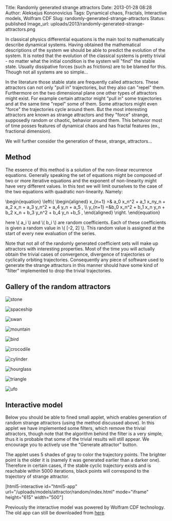 Title: Randomly generated strange attractors
Date: 2013-01-28 08:28
Author: Aleksejus Kononovicius
Tags: Dynamical chaos, Fractals, Interactive models, Wolfram CDF
Slug: randomly-generated-strange-attractors
Status: published
Image_url: uploads/2013/randomly-generated-strange-attractors.png

In classical physics
differential equations is the main tool to mathematically describe
dynamical systems. Having obtained the mathematical descriptions of the
system we should be able to predict the evolution of the system. It is
noted that the evolution of the classical systems is pretty trivial - no
matter what the initial condition is the system will "find" the stable
state. Usually dissipative forces (such as frictions) are to be blamed
for this. Though not all systems are so
simple...<!--more-->

In the literature those stable state are frequently called attractors.
These attractors can not only "pull in" trajectories, but they also can
"repel" them. Furthermore on the two dimensional plane one other types
of attractors might exist. For example certain attractor might "pull in"
some trajectories and at the same time "repel" some of them. Some
attractors might even "force" the trajectories cycle around them. But
the most interesting attractors are known as strange attractors and they
"force" strange, supposedly random or chaotic, behavior around them.
This behavior most of time posses features of dynamical chaos and has
fractal features (ex., fractional dimension).

We will further consider the generation of these, strange, attractors...

Method
------

The essence of this method is a solution of the non-linear recurrence
equations. Generally speaking the set of equations might be composed of
two or more iterative equations and the exponent of non-linearity might
have very different values. In this text we will limit ourselves to the
case of the two equations with quadratic non-linearity. Namely:

\begin{equation}
 \left\\\{ \begin{aligned} x\_{n+1} =& a\_0 x\_n^2 + a\_1 x\_ny\_n + a\_2 x\_n + a\_3 y\_n^2 + a\_4 y\_n + a\_5 , \\\\ y\_{n+1} =&b\_0 x\_n^2 + b\_1 x\_n y\_n + b\_2 x\_n + b\_3 y\_n^2 + b\_4 y\_n +b\_5 , \end{aligned} \right. 
\end{equation}

here \\\(  a\_i \\\) and \\\(  b\_i \\\) are random coefficients. Each of
these coefficients is given a random value in \\\(  \[-2, 2\]  \\\). This
random value is assigned at the start of every new evaluation of the
series.

Note that not all of the randomly generated coefficient sets will make
up attractors with interesting properties. Most of the time you will
actually obtain the trivial cases of convergence, divergence of
trajectories or cyclically orbiting trajectories. Consequently any piece
of software used to generate the strange attractors in this manner
should have some kind of "filter" implemented to drop the trivial
trajectories.

Gallery of the random attractors
--------------------------------

![stone]({static}/uploads/2013/random-attractor-stone.png "Stone")

![spaceship]({static}/uploads/2013/random-attractor-spaceship.png "Spaceship")

![swan]({static}/uploads/2013/random-attractor-swan.png "Swan")

![mountain]({static}/uploads/2013/random-attractor-mountain.png "Mountain")

![bird]({static}/uploads/2013/random-attractor-bird.png "Bird")

![crocodile]({static}/uploads/2013/randomly-generated-strange-attractors.png "Crocodile")

![cylinder]({static}/uploads/2013/random-attractor-cylinder.png "Cylinder")

![hourglass]({static}/uploads/2013/random-attractor-hourglass.png "Hourglass")

![triangle]({static}/uploads/2013/random-attractor-triangle.png "Triangle")

![ufo]({static}/uploads/2013/random-attractor-ufo.png "UFO")

Interactive model
-----------------

Below you should be able to fined small applet, which enables
generation of random strange attractors (using the method discussed
above). In this applet we have implemented some filters, which remove
the trivial attractors, though note that the algorithm behind the filter
is a very simple, thus it is probable that some of the trivial results
will still appear. We encourage you to actively use the "Generate
attractor" button.

The applet uses 5 shades of gray to color the trajectory points. The
brighter point is the older it is (namely it was generated earlier than
a darker one). Therefore in certain cases, if the stable cyclic
trajectory exists and is reachable within 5000 iterations, black points
will correspond to the trajectory of strange attractor.

[html5-interactive id="html5-app"
url="/uploads/models/attractor/random/index.html"
mode="iframe" height="615" width="500"]

Previously the interactive model was powered by Wolfram CDF technology.
The old app can still be downloaded from
[here]({static}/uploads/2013/random-attractor-en.cdf).
